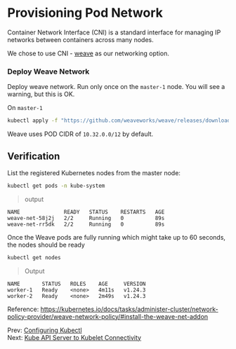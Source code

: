 # Provisioning Pod Network

Container Network Interface (CNI) is a standard interface for managing IP networks between containers across many nodes.

We chose to use CNI - [weave](https://www.weave.works/docs/net/latest/kubernetes/kube-addon/) as our networking option.


### Deploy Weave Network

Deploy weave network. Run only once on the `master-1` node. You will see a warning, but this is OK.

[//]: # (host:master-1)

On `master-1`

```bash
kubectl apply -f "https://github.com/weaveworks/weave/releases/download/v2.8.1/weave-daemonset-k8s-1.11.yaml"
```

Weave uses POD CIDR of `10.32.0.0/12` by default.

## Verification

[//]: # (command:kubectl rollout status daemonset weave-net -n kube-system --timeout=90s)

List the registered Kubernetes nodes from the master node:

```bash
kubectl get pods -n kube-system
```

> output

```
NAME              READY   STATUS    RESTARTS   AGE
weave-net-58j2j   2/2     Running   0          89s
weave-net-rr5dk   2/2     Running   0          89s
```

Once the Weave pods are fully running which might take up to 60 seconds, the nodes should be ready

```bash
kubectl get nodes
```

> Output

```
NAME       STATUS   ROLES    AGE     VERSION
worker-1   Ready    <none>   4m11s   v1.24.3
worker-2   Ready    <none>   2m49s   v1.24.3
```

Reference: https://kubernetes.io/docs/tasks/administer-cluster/network-policy-provider/weave-network-policy/#install-the-weave-net-addon

Prev: [Configuring Kubectl](12-configuring-kubectl.md)</br>
Next: [Kube API Server to Kubelet Connectivity](14-kube-apiserver-to-kubelet.md)
